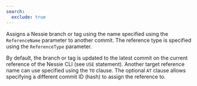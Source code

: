 ```yaml
---
search:
  exclude: true
---
```

<!--start-->

Assigns a Nessie branch or tag using the name specified using the `ReferenceName` parameter to
another commit. The reference type is specified using the `ReferenceType` parameter.

By default, the branch or tag is updated to the latest commit on the current reference of the
Nessie CLI (see `USE` statement). Another target reference name can use specified using the
`TO` clause. The optional `AT` clause allows specifying a different commit ID (hash) to assign
the reference to.
